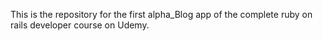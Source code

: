 This is the repository for the first alpha_Blog app of the complete ruby on rails developer course on Udemy. 